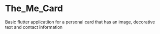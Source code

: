 # The_Me_Card

Basic flutter applicatiion for a personal card that has an image, decorative text and contact information